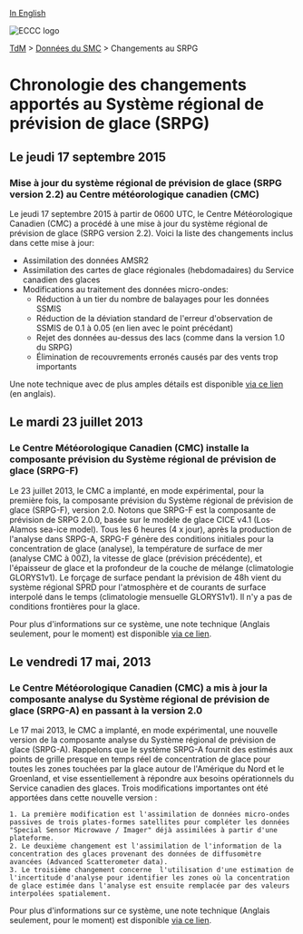 [In English](changelog_rips_en.md)

![ECCC logo](../../img_eccc-logo.png)

[TdM](../../readme_fr.md) > [Données du SMC](../readme_fr.md) > Changements au SRPG

# Chronologie des changements apportés au Système régional de prévision de glace (SRPG)

## Le jeudi 17 septembre 2015

### Mise à jour du système régional de prévision de glace (SRPG version 2.2) au Centre météorologique canadien (CMC)

Le jeudi 17 septembre 2015 à partir de 0600 UTC, le Centre Météorologique Canadien (CMC) a procédé à une mise à jour du système régional de prévision de glace (SRPG version 2.2). Voici la liste des changements inclus dans cette mise à jour:

* Assimilation des données AMSR2
* Assimilation des cartes de glace régionales (hebdomadaires) du Service canadien des glaces
* Modifications au traitement des données micro-ondes:
    * Réduction à un tier du nombre de balayages pour les données SSMIS
    * Réduction de la déviation standard de l'erreur d'observation de SSMIS de 0.1 à 0.05 (en lien avec le point précédant)
    * Rejet des données au-dessus des lacs (comme dans la version 1.0 du SRPG)
    * Élimination de recouvrements erronés causés par des vents trop importants

Une note technique avec de plus amples détails est disponible [via ce lien](https://collaboration.cmc.ec.gc.ca/cmc/CMOI/product_guide/docs/lib/technote_rips_20150917_e.pdf) (en anglais).

## Le mardi 23 juillet 2013

### Le Centre Météorologique Canadien (CMC) installe la composante prévision du Système régional de prévision de glace (SRPG-F)

Le 23 juillet 2013, le CMC a implanté, en mode expérimental, pour la première fois, la composante prévision du Système régional de prévision de glace (SRPG-F), version 2.0. Notons que SRPG-F est la composante de prévision de SRPG 2.0.0, basée sur le modèle de glace CICE v4.1 (Los-Alamos sea-ice model). Tous les 6 heures (4 x jour), après la production de l'analyse dans SRPG-A, SRPG-F génère des conditions initiales pour la concentration de glace (analyse), la température de surface de mer (analyse CMC à 00Z), la vitesse de glace (prévision précédente), et l'épaisseur de glace et la profondeur de la couche de mélange (climatologie GLORYS1v1). Le forçage de surface pendant la prévision de 48h vient du système régional SPRD pour l'atmosphère et de courants de surface interpolé dans le temps (climatologie mensuelle GLORYS1v1). Il n'y a pas de conditions frontières pour la glace.

Pour plus d'informations sur ce système, une note technique (Anglais seulement, pour le moment) est disponible [via ce lien](https://collaboration.cmc.ec.gc.ca/cmc/CMOI/product_guide/docs/lib/technote_ripsf_20140506_e.pdf).

## Le vendredi 17 mai, 2013

### Le Centre Météorologique Canadien (CMC) a mis à jour la composante analyse du Système régional de prévision de glace (SRPG-A) en passant à la version 2.0

Le 17 mai 2013, le CMC a implanté, en mode expérimental, une nouvelle version de la composante analyse du Système régional de prévision de glace (SRPG-A). Rappelons que le système SRPG-A fournit des estimés aux points de grille presque en temps réel de concentration de glace pour toutes les zones touchées par la glace autour de l'Amérique du Nord et le Groenland, et vise essentiellement à répondre aux besoins opérationnels du Service canadien des glaces. Trois modifications importantes ont été apportées dans cette nouvelle version :

    1. La première modification est l'assimilation de données micro-ondes passives de trois plates-formes satellites pour compléter les données "Special Sensor Microwave / Imager" déjà assimilées à partir d'une plateforme.
    2. Le deuxième changement est l'assimilation de l'information de la concentration des glaces provenant des données de diffusomètre avancées (Advanced Scatterometer data).
    3. Le troisième changement concerne  l'utilisation d'une estimation de l'incertitude d'analyse pour identifier les zones où la concentration de glace estimée dans l'analyse est ensuite remplacée par des valeurs interpolées spatialement.

Pour plus d'informations sur ce système, une note technique (Anglais seulement, pour le moment) est  disponible [via ce lien](https://collaboration.cmc.ec.gc.ca/cmc/CMOI/product_guide/docs/lib/technote_ripsa_20140505_e.pdf).